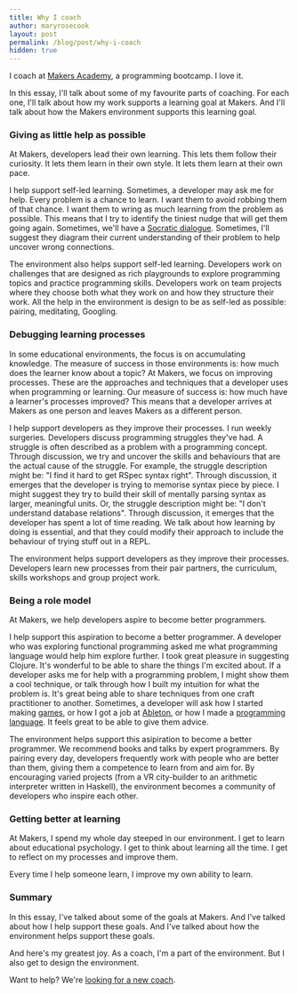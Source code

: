 ```yaml
---
title: Why I coach
author: maryrosecook
layout: post
permalink: /blog/post/why-i-coach
hidden: true
---
```

I coach at [Makers Academy](http://www.makersacademy.com), a programming bootcamp.  I love it.

In this essay, I'll talk about some of my favourite parts of coaching.  For each one, I'll talk about how my work supports a learning goal at Makers.  And I'll talk about how the Makers environment supports this learning goal.

### Giving as little help as possible

At Makers, developers lead their own learning.  This lets them follow their curiosity.  It lets them learn in their own style.  It lets them learn at their own pace.

I help support self-led learning.  Sometimes, a developer may ask me for help.  Every problem is a chance to learn.  I want them to avoid robbing them of that chance.  I want them to wring as much learning from the problem as possible. This means that I try to identify the tiniest nudge that will get them going again.  Sometimes, we'll have a [Socratic dialogue](https://en.wikipedia.org/wiki/Socratic_method).  Sometimes, I'll suggest they diagram their current understanding of their problem to help uncover wrong connections.

The environment also helps support self-led learning.  Developers work on challenges that are designed as rich playgrounds to explore programming topics and practice programming skills.  Developers work on team projects where they choose both what they work on and how they structure their work.  All the help in the environment is design to be as self-led as possible: pairing, meditating, Googling.

### Debugging learning processes

In some educational environments, the focus is on accumulating knowledge.  The measure of success in those environments is: how much does the learner know about a topic? At Makers, we focus on improving processes.  These are the approaches and techniques that a developer uses when programming or learning.  Our measure of success is: how much have a learner's processes improved? This means that a developer arrives at Makers as one person and leaves Makers as a different person.

I help support developers as they improve their processes.  I run weekly surgeries.  Developers discuss programming struggles they've had.  A struggle is often described as a problem with a programming concept.  Through discussion, we try and uncover the skills and behaviours that are the actual cause of the struggle.  For example, the struggle description might be: "I find it hard to get RSpec syntax right".  Through discussion, it emerges that the developer is trying to memorise syntax piece by piece.  I might suggest they try to build their skill of mentally parsing syntax as larger, meaningful units.  Or, the struggle description might be: "I don't understand database relations".  Through discussion, it emerges that the developer has spent a lot of time reading.  We talk about how learning by doing is essential, and that they could modify their approach to include the behaviour of trying stuff out in a REPL.

The environment helps support developers as they improve their processes.  Developers learn new processes from their pair partners, the curriculum, skills workshops and group project work.

### Being a role model

At Makers, we help developers aspire to become better programmers.

I help support this aspiration to become a better programmer.  A developer who was exploring functional programming asked me what programming language would help him explore further.  I took great pleasure in suggesting Clojure.  It's wonderful to be able to share the things I'm excited about.  If a developer asks me for help with a programming problem, I might show them a cool technique, or talk through how I built my intuition for what the problem is.  It's great being able to share techniques from one craft practitioner to another.  Sometimes, a developer will ask how I started making [games](http://emptyblack.com), or how I got a job at [Ableton](https://www.ableton.com), or how I made a [programming language](http://codelauren.com).  It feels great to be able to give them advice.

The environment helps support this asipiration to become a better programmer.  We recommend books and talks by expert programmers.  By pairing every day, developers frequently work with people who are better than them, giving them a competence to learn from and aim for.  By encouraging varied projects (from a VR city-builder to an arithmetic interpreter written in Haskell), the environment becomes a community of developers who inspire each other.

### Getting better at learning

At Makers, I spend my whole day steeped in our environment.  I get to learn about educational psychology.  I get to think about learning all the time.  I get to reflect on my processes and improve them.

Every time I help someone learn, I improve my own ability to learn.

### Summary

In this essay, I've talked about some of the goals at Makers.  And I've talked about how I help support these goals.  And I've talked about how the environment helps support these goals.

And here's my greatest joy.  As a coach, I'm a part of the environment.  But I also get to design the environment.

Want to help? We're [looking for a new coach](https://makers-academy.breezy.hr/p/20f2efaba8d1-coach--software-engineer).
